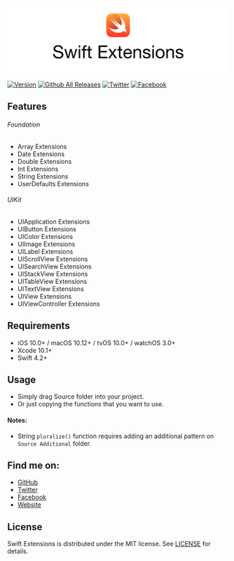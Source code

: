 ![Swift Extensions](Image/swift-extensions.jpg)

[![Version](http://img.shields.io/badge/version-1.0.0-green.svg?style=flat)](https://github.com/CodePassion-dev/swift-extensions)
[![Github All Releases](https://img.shields.io/github/downloads/duonghominhhuy/swift-extensions/total.svg)](https://github.com/CodePassion-dev/swift-extensions)
[![Twitter](https://img.shields.io/badge/twitter-@duonghominhhuy-blue.svg?style=flat)](http://twitter.com/duonghominhhuy)
[![Facebook](https://img.shields.io/badge/facebook-@codepassion.dev-blue.svg?style=flat)](https://www.facebook.com/codepassion.dev)

## Features

###### Foundation
- Array Extensions
- Date Extensions
- Double Extensions
- Int Extensions
- String Extensions
- UserDefaults Extensions

###### UIKit
- UIApplication Extensions
- UIButton Extensions
- UIColor Extensions
- UIImage Extensions
- UILabel Extensions
- UIScrollView Extensions
- UISearchView Extensions
- UIStackView Extensions
- UITableView Extensions
- UITextView Extensions
- UIView Extensions
- UIViewController Extensions

## Requirements

- iOS 10.0+ / macOS 10.12+ / tvOS 10.0+ / watchOS 3.0+
- Xcode 10.1+
- Swift 4.2+

## Usage

- Simply drag Source folder into your project.
- Or just copying the functions that you want to use.

#### Notes:

- String ```pluralize()``` function requires adding an additional pattern on ```Source Additional``` folder.

## Find me on:

- [GitHub](https://github.com/duonghominhhuy)
- [Twitter](https://twitter.com/duonghominhhuy)
- [Facebook](https://www.facebook.com/codepassion.dev)
- [Website](https://codepassion.dev)

## License

Swift Extensions is distributed under the MIT license. See [LICENSE](https://github.com/CodePassion-dev/swift-extensions/blob/master/LICENSE) for details.
